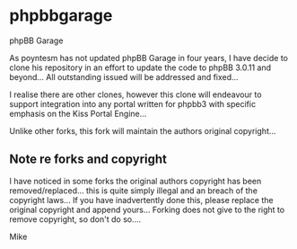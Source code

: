 phpbbgarage
===========

phpBB Garage

As poyntesm has not updated phpBB Garage in four years, I have decide to clone his repository in an effort to update the code to phpBB 3.0.11 and beyond...
All outstanding issued will be addressed and fixed...

I realise there are other clones, however this clone will endeavour to support integration into any portal written for phpbb3 with specific emphasis on the Kiss Portal Engine...


Unlike other forks, this fork will maintain the authors original copyright...


**Note re forks and copyright**
----

I have noticed in some forks the original authors copyright has been removed/replaced... this is quite simply illegal and an breach of the copyright laws...
If you have inadvertently done this, please replace the original copyright and append yours... Forking does not give to the right to remove copyright, so don't do so....

Mike
